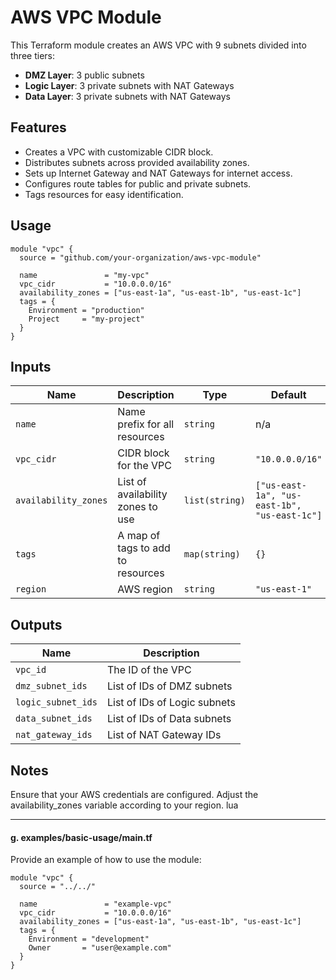 # AWS VPC Module

This Terraform module creates an AWS VPC with 9 subnets divided into three tiers:

- **DMZ Layer**: 3 public subnets
- **Logic Layer**: 3 private subnets with NAT Gateways
- **Data Layer**: 3 private subnets with NAT Gateways

## Features

- Creates a VPC with customizable CIDR block.
- Distributes subnets across provided availability zones.
- Sets up Internet Gateway and NAT Gateways for internet access.
- Configures route tables for public and private subnets.
- Tags resources for easy identification.

## Usage

```hcl
module "vpc" {
  source = "github.com/your-organization/aws-vpc-module"

  name               = "my-vpc"
  vpc_cidr           = "10.0.0.0/16"
  availability_zones = ["us-east-1a", "us-east-1b", "us-east-1c"]
  tags = {
    Environment = "production"
    Project     = "my-project"
  }
}
```


## Inputs

| Name                | Description                                      | Type          | Default                      | Required |
|---------------------|--------------------------------------------------|---------------|------------------------------|----------|
| `name`              | Name prefix for all resources                    | `string`      | n/a                          | yes      |
| `vpc_cidr`          | CIDR block for the VPC                           | `string`      | `"10.0.0.0/16"`              | no       |
| `availability_zones`| List of availability zones to use                | `list(string)`| `["us-east-1a", "us-east-1b", "us-east-1c"]` | no |
| `tags`              | A map of tags to add to resources                | `map(string)` | `{}`                         | no       |
| `region`            | AWS region                                       | `string`      | `"us-east-1"`                | no       |

## Outputs

| Name                | Description                                      |
|---------------------|--------------------------------------------------|
| `vpc_id`            | The ID of the VPC                                |
| `dmz_subnet_ids`    | List of IDs of DMZ subnets                       |
| `logic_subnet_ids`  | List of IDs of Logic subnets                     |
| `data_subnet_ids`   | List of IDs of Data subnets                      |
| `nat_gateway_ids`   | List of NAT Gateway IDs                          |

## Notes

Ensure that your AWS credentials are configured.
Adjust the availability_zones variable according to your region.
lua

---

#### **g. examples/basic-usage/main.tf**

Provide an example of how to use the module:

```hcl
module "vpc" {
  source = "../../"

  name               = "example-vpc"
  vpc_cidr           = "10.0.0.0/16"
  availability_zones = ["us-east-1a", "us-east-1b", "us-east-1c"]
  tags = {
    Environment = "development"
    Owner       = "user@example.com"
  }
}
